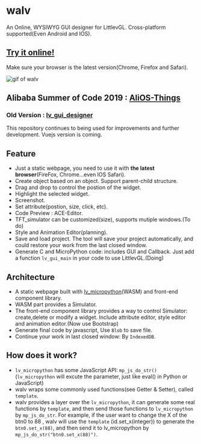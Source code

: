 # walv
An Online, WYSIWYG GUI designer for LittlevGL. Cross-platform supported(Even Android and IOS).
## [Try it online!](https://kaiakz.github.io/walv/index.html)
Make sure your browser is the latest version(Chrome, Firefox and Safari). 

![gif of walv](https://user-images.githubusercontent.com/51747223/63927840-1b5a3780-ca81-11e9-8073-e033e52c7c1e.gif)

## Alibaba Summer of Code 2019 : [AliOS-Things](https://github.com/alibaba/AliOS-Things/)
### Old Version : [lv_gui_designer](https://github.com/kaiakz/lv_gui_designer)
This repository continues to being used for improvements and further development. Vuejs version is coming.

## Feature
* Just a static webpage, you need to use it with **the latest browser**(FireFox, Chrome...even IOS Safari).
* Create object based on an object. Support parent-child structure.
* Drag and drop to control the postion of the widget.
* Highlight the selected widget.
* Screenshot.
* Set attribute(postion, size, click, etc).
* Code Preview : ACE-Editor.
* TFT_simulator can be customized(size), supports mutiple windows.(To do)
* Style and Animation Editor(planning).
* Save and load project. The tool will save your project automatically, and could restore your work from the last closed window.
* Generate C and MicroPython code: includes GUI and Callback. Just add a function `lv_gui_main` in your code to use LittlevGL.(Doing)

## Architecture
* A static webpage built with [lv_micropython](https://github.com/littlevgl/lv_micropython)(WASM) and front-end component library. 
* WASM part provides a Simulator.
* The front-end component library provides a way to control Simulator: create,delete or modify a widget. Include attribute editor, style editor and animation editor.(Now use Bootstrap)
* Generate final code by javascript, Use `Blob` to save file.
* Continue your work in last closed window: By `IndexedDB`.

## How does it work?
* `lv_micropython` has some JavaScript API: `mp_js_do_str()`(`lv_micropython` will excute the parameter, just like eval() in Python or JavaScript)
* walv wraps some commonly used functions(see Getter & Setter), called `template`.
* walv provides a layer over the `lv_micropython`, it can generate some real functions by `template`, and then send those functions to `lv_micropython` by `mp_js_do_str`. For example, if the user want to change the X of the btn0 to 88 , walv will use the `template` (id.set_x(integer)) to generate the `btn0.set_x(88)`, and then send it to lv_micropython by `mp_js_do_str("btn0.set_x(88)")`.
